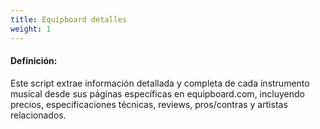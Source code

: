 ```yaml
---
title: Equipboard detalles
weight: 1
---
```


#### Definición:

Este script extrae información detallada y completa de cada instrumento musical desde sus páginas específicas en equipboard.com, incluyendo precios, especificaciones técnicas, reviews, pros/contras y artistas relacionados.

